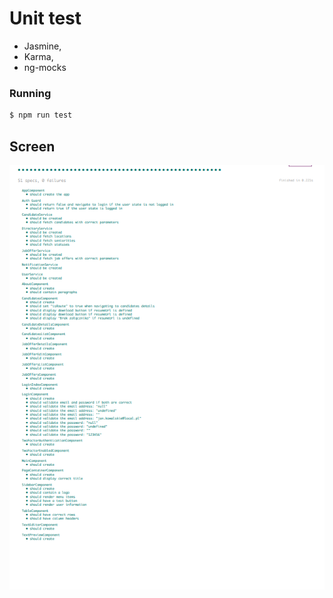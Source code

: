 # Unit test

- Jasmine,
- Karma,
- ng-mocks

### Running

```bash
$ npm run test
```
## Screen

![Unit test](./images/unit-test.png)
